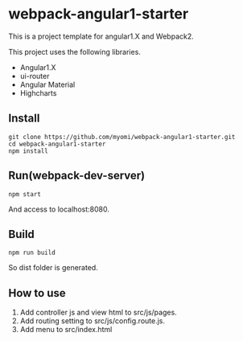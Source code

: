 # webpack-angular1-starter

This is a project template for angular1.X and Webpack2.

This project uses the following libraries.

- Angular1.X
- ui-router
- Angular Material
- Highcharts

## Install

```
git clone https://github.com/myomi/webpack-angular1-starter.git
cd webpack-angular1-starter
npm install
```

## Run(webpack-dev-server)

```
npm start
```
And access to localhost:8080.

## Build

```
npm run build
```

So dist folder is generated.


## How to use

1. Add controller js and view html to src/js/pages.
2. Add routing setting to src/js/config.route.js.
3. Add menu to src/index.html